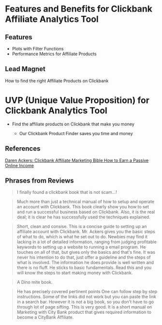 # Features and Benefits for Clickbank Affiliate Analytics Tool

## Features

- Plots with Filter Functions
- Performance Metrics for Affiliate Products

## Lead Magnet

How to find the right Affiliate Products on Clickbank

# UVP (Unique Value Proposition) for Clickbank Analytics Tool

- Find the affiliate products on Clickbank that make you money

  + Our Clickbank Product Finder saves you time and money 






## References

[Daren Ackers: Clickbank Affiliate Marketing Bible How to Earn a Passive Online Income](https://www.amazon.com/dp/B00ID6PZTO/ref=sr_1_5?__mk_de_DE=%C3%85M%C3%85%C5%BD%C3%95%C3%91&keywords=clickbank&qid=1572419506&sr=8-5)


## Phrases from Reviews

> I finally found a clickbank book that is not scam…!

> Much more than just a technical manual of how to setup and operate an account with Clickbank.  This book clearly show you how to set and run a successful business based on Clickbank. Also,  it is the real deal; it is clear he has successfully used the techniques explained.

> Short, clean and consise.
This is a concise guide to setting up an affiliate account with Clickbank. Mr. Ackers gives you the basic steps of what to do, which is what he set out to do. Newbies may find it lacking in a lot of detailed information, ranging from judging profitable keywords to setting up a website to running a email program. He touches on all of that, but gives only the basics and that's fine. It was never his intention to do that, just offer a guideline and the steps of what is involved. The information he does provide is well written and there is no fluff. He sticks to basic fundamentals. Read this and you will know the steps to start making money with Clickbank.

>A Dino mite book.

> He has precisely covered pertinent points One can follow step by step instructions. Some of the links did not work but you can paste the link in a search bar. However it is not a big book, so you don't have to go through lot of page sifting. This is very good. It is a short manual on Marketing with City Bank product that gives required information to become a CityBank Affiliate.
